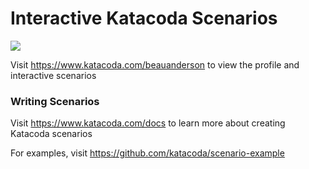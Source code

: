 # Interactive Katacoda Scenarios

[![](http://shields.katacoda.com/katacoda/beauanderson/count.svg)](https://www.katacoda.com/beauanderson "Get your profile on Katacoda.com")

Visit https://www.katacoda.com/beauanderson to view the profile and interactive scenarios

### Writing Scenarios
Visit https://www.katacoda.com/docs to learn more about creating Katacoda scenarios

For examples, visit https://github.com/katacoda/scenario-example
